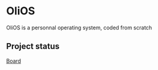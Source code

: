 # OliOS
OliOS is a personnal operating system, coded from scratch

## Project status
[Board](https://github.com/users/galliume/projects/6/views/1)
